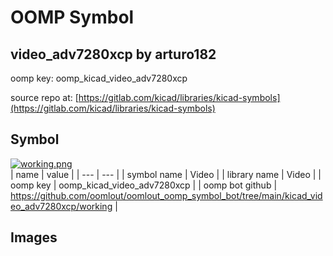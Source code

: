 # OOMP Symbol  
## video_adv7280xcp  by arturo182  
  
oomp key: oomp_kicad_video_adv7280xcp  
  
source repo at: [https://gitlab.com/kicad/libraries/kicad-symbols](https://gitlab.com/kicad/libraries/kicad-symbols)  
## Symbol  
  
[![working.png](working_600.png)](working.png)  
| name | value | 
| --- | --- | 
| symbol name | Video | 
| library name | Video | 
| oomp key | oomp_kicad_video_adv7280xcp | 
| oomp bot github | https://github.com/oomlout/oomlout_oomp_symbol_bot/tree/main/kicad_video_adv7280xcp/working | 
## Images  
